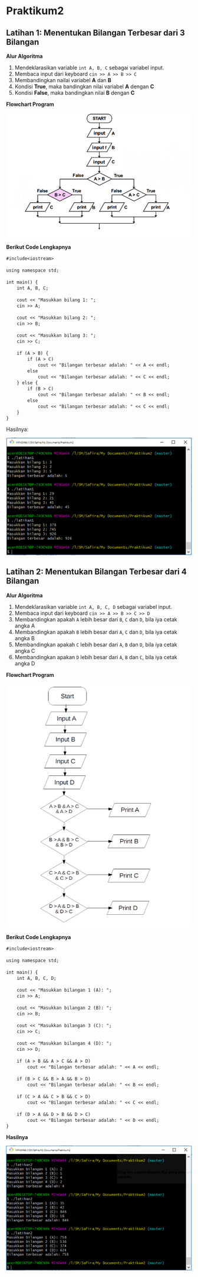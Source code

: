 # Praktikum2

## Latihan 1: Menentukan Bilangan Terbesar dari 3 Bilangan

**Alur Algoritma**
1. Mendeklarasikan variable `int A, B, C` sebagai variabel input.
2. Membaca input dari keyboard `cin >> A >> B >> C`
3. Membandingkan nailai variabel **A** dan **B**
4. Kondisi **True**, maka bandingkan nilai variabel **A** dengan **C**
5. Kondisi **False**, maka bandingkan nilai **B** dengan **C**

**Flowchart Program**

![Flowchart1](https://github.com/rumiumi/Praktikum2/blob/master/flowchart1.png)

**Berikut Code Lengkapnya**
```
#include<iostream>

using namespace std;

int main() {
    int A, B, C;

    cout << "Masukkan bilang 1: ";
    cin >> A;

    cout << "Masukkan bilang 2: ";
    cin >> B;

    cout << "Masukkan bilang 3: ";
    cin >> C;

    if (A > B) {
        if (A > C)
            cout << "Bilangan terbesar adalah: " << A << endl;
        else
            cout << "Bilangan terbesar adalah: " << C << endl;
    } else {
        if (B > C)
            cout << "Bilangan terbesar adalah: " << B << endl;
        else
            cout << "Bilangan terbesar adalah: " << C << endl;
    }
}

```

Hasilnya:

![Hasil](https://github.com/rumiumi/Praktikum2/blob/master/hasil.PNG)

## Latihan 2: Menentukan Bilangan Terbesar dari 4 Bilangan

**Alur Algoritma**
1. Mendeklarasikan variable `int A, B, C, D` sebagai variabel input.
2. Membaca input dari keyboard `cin >> A >> B >> C >> D`
3. Membandingkan apakah `A` lebih besar dari `B`, `C` dan `D`, bila iya cetak angka A
4. Membandingkan apakah `B` lebih besar dari `A`, `C` dan `D`, bila iya cetak angka B
5. Membandingkan apakah `C` lebih besar dari `A`, `B` dan `D`, bila iya cetak angka C
6. Membandingkan apakan `D` lebih besar dari `A`, `B` dan `C`, bila iya cetak angka D

**Flowchart Program**

![flowchart2](https://github.com/rumiumi/Praktikum2/blob/master/flowchart2.png)

**Berikut Code Lengkapnya**
```
#include<iostream>

using namespace std;

int main() {
    int A, B, C, D;

    cout << "Masukkan bilangan 1 (A): ";
    cin >> A;

    cout << "Masukkan bilangan 2 (B): ";
    cin >> B;

    cout << "Masukkan bilangan 3 (C): ";
    cin >> C;

    cout << "Masukkan bilangan 4 (D): ";
    cin >> D;

    if (A > B && A > C && A > D)
        cout << "Bilangan terbesar adalah: " << A << endl;

    if (B > C && B > A && B > D)
        cout << "Bilangan terbesar adalah: " << B << endl;

    if (C > A && C > B && C > D)
        cout << "Bilangan terbesar adalah: " << C << endl;

    if (D > A && D > B && D > C)
        cout << "Bilangan terbesar adalah: " << D << endl;
}
```

**Hasilnya**

![Hasil2](https://github.com/rumiumi/Praktikum2/blob/master/hasil2.PNG)
